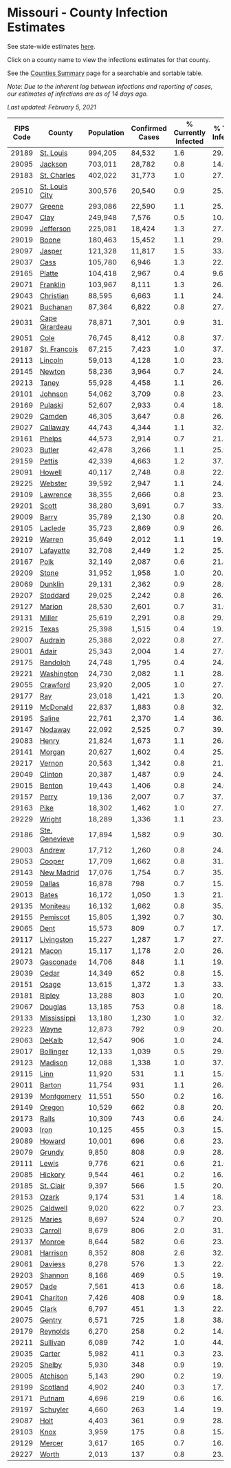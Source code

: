 # Missouri - County Infection Estimates

See state-wide estimates [here](/infections/us-mo).

Click on a county name to view the infections estimates for that county.

See the [Counties Summary](/infections/summary-counties) page for a searchable and sortable table.

*Note: Due to the inherent lag between infections and reporting of cases, our estimates of infections are as of 14 days ago.*

*Last updated: February 5, 2021*

|   FIPS Code |                           County |   Population |   Confirmed Cases |   % Currently Infected |   % Total Infected |
|-------------|----------------------------------|--------------|-------------------|------------------------|--------------------|
|       29189 |           [St. Louis](st.-louis) |      994,205 |            84,532 |                    1.6 |               29.8 |
|       29095 |               [Jackson](jackson) |      703,011 |            28,782 |                    0.8 |               14.0 |
|       29183 |       [St. Charles](st.-charles) |      402,022 |            31,773 |                    1.0 |               27.1 |
|       29510 | [St. Louis City](st.-louis-city) |      300,576 |            20,540 |                    0.9 |               25.1 |
|       29077 |                 [Greene](greene) |      293,086 |            22,590 |                    1.1 |               25.7 |
|       29047 |                     [Clay](clay) |      249,948 |             7,576 |                    0.5 |               10.4 |
|       29099 |           [Jefferson](jefferson) |      225,081 |            18,424 |                    1.3 |               27.8 |
|       29019 |                   [Boone](boone) |      180,463 |            15,452 |                    1.1 |               29.2 |
|       29097 |                 [Jasper](jasper) |      121,328 |            11,817 |                    1.5 |               33.4 |
|       29037 |                     [Cass](cass) |      105,780 |             6,946 |                    1.3 |               22.1 |
|       29165 |                 [Platte](platte) |      104,418 |             2,967 |                    0.4 |                9.6 |
|       29071 |             [Franklin](franklin) |      103,967 |             8,111 |                    1.3 |               26.3 |
|       29043 |           [Christian](christian) |       88,595 |             6,663 |                    1.1 |               24.8 |
|       29021 |             [Buchanan](buchanan) |       87,364 |             6,822 |                    0.8 |               27.4 |
|       29031 | [Cape Girardeau](cape-girardeau) |       78,871 |             7,301 |                    0.9 |               31.5 |
|       29051 |                     [Cole](cole) |       76,745 |             8,412 |                    0.8 |               37.0 |
|       29187 |     [St. Francois](st.-francois) |       67,215 |             7,423 |                    1.0 |               37.2 |
|       29113 |               [Lincoln](lincoln) |       59,013 |             4,128 |                    1.0 |               23.9 |
|       29145 |                 [Newton](newton) |       58,236 |             3,964 |                    0.7 |               24.2 |
|       29213 |                   [Taney](taney) |       55,928 |             4,458 |                    1.1 |               26.8 |
|       29101 |               [Johnson](johnson) |       54,062 |             3,709 |                    0.8 |               23.7 |
|       29169 |               [Pulaski](pulaski) |       52,607 |             2,933 |                    0.4 |               18.7 |
|       29029 |                 [Camden](camden) |       46,305 |             3,647 |                    0.8 |               26.5 |
|       29027 |             [Callaway](callaway) |       44,743 |             4,344 |                    1.1 |               32.6 |
|       29161 |                 [Phelps](phelps) |       44,573 |             2,914 |                    0.7 |               21.8 |
|       29023 |                 [Butler](butler) |       42,478 |             3,266 |                    1.1 |               25.9 |
|       29159 |                 [Pettis](pettis) |       42,339 |             4,663 |                    1.2 |               37.2 |
|       29091 |                 [Howell](howell) |       40,117 |             2,748 |                    0.8 |               22.6 |
|       29225 |               [Webster](webster) |       39,592 |             2,947 |                    1.1 |               24.6 |
|       29109 |             [Lawrence](lawrence) |       38,355 |             2,666 |                    0.8 |               23.2 |
|       29201 |                   [Scott](scott) |       38,280 |             3,691 |                    0.7 |               33.6 |
|       29009 |                   [Barry](barry) |       35,789 |             2,130 |                    0.8 |               20.2 |
|       29105 |               [Laclede](laclede) |       35,723 |             2,869 |                    0.9 |               26.3 |
|       29219 |                 [Warren](warren) |       35,649 |             2,012 |                    1.1 |               19.1 |
|       29107 |           [Lafayette](lafayette) |       32,708 |             2,449 |                    1.2 |               25.2 |
|       29167 |                     [Polk](polk) |       32,149 |             2,087 |                    0.6 |               21.4 |
|       29209 |                   [Stone](stone) |       31,952 |             1,958 |                    1.0 |               20.3 |
|       29069 |               [Dunklin](dunklin) |       29,131 |             2,362 |                    0.9 |               28.0 |
|       29207 |             [Stoddard](stoddard) |       29,025 |             2,242 |                    0.8 |               26.7 |
|       29127 |                 [Marion](marion) |       28,530 |             2,601 |                    0.7 |               31.0 |
|       29131 |                 [Miller](miller) |       25,619 |             2,291 |                    0.8 |               29.9 |
|       29215 |                   [Texas](texas) |       25,398 |             1,515 |                    0.4 |               19.7 |
|       29007 |               [Audrain](audrain) |       25,388 |             2,022 |                    0.8 |               27.3 |
|       29001 |                   [Adair](adair) |       25,343 |             2,004 |                    1.4 |               27.0 |
|       29175 |             [Randolph](randolph) |       24,748 |             1,795 |                    0.4 |               24.4 |
|       29221 |         [Washington](washington) |       24,730 |             2,082 |                    1.1 |               28.4 |
|       29055 |             [Crawford](crawford) |       23,920 |             2,005 |                    1.0 |               27.9 |
|       29177 |                       [Ray](ray) |       23,018 |             1,421 |                    1.3 |               20.7 |
|       29119 |             [McDonald](mcdonald) |       22,837 |             1,883 |                    0.8 |               32.2 |
|       29195 |                 [Saline](saline) |       22,761 |             2,370 |                    1.4 |               36.9 |
|       29147 |               [Nodaway](nodaway) |       22,092 |             2,525 |                    0.7 |               39.1 |
|       29083 |                   [Henry](henry) |       21,824 |             1,673 |                    1.1 |               26.0 |
|       29141 |                 [Morgan](morgan) |       20,627 |             1,602 |                    0.4 |               25.8 |
|       29217 |                 [Vernon](vernon) |       20,563 |             1,342 |                    0.8 |               21.7 |
|       29049 |               [Clinton](clinton) |       20,387 |             1,487 |                    0.9 |               24.3 |
|       29015 |                 [Benton](benton) |       19,443 |             1,406 |                    0.8 |               24.0 |
|       29157 |                   [Perry](perry) |       19,136 |             2,007 |                    0.7 |               37.5 |
|       29163 |                     [Pike](pike) |       18,302 |             1,462 |                    1.0 |               27.5 |
|       29229 |                 [Wright](wright) |       18,289 |             1,336 |                    1.1 |               23.8 |
|       29186 | [Ste. Genevieve](ste.-genevieve) |       17,894 |             1,582 |                    0.9 |               30.2 |
|       29003 |                 [Andrew](andrew) |       17,712 |             1,260 |                    0.8 |               24.1 |
|       29053 |                 [Cooper](cooper) |       17,709 |             1,662 |                    0.8 |               31.8 |
|       29143 |         [New Madrid](new-madrid) |       17,076 |             1,754 |                    0.7 |               35.5 |
|       29059 |                 [Dallas](dallas) |       16,878 |               798 |                    0.7 |               15.8 |
|       29013 |                   [Bates](bates) |       16,172 |             1,050 |                    1.3 |               21.5 |
|       29135 |             [Moniteau](moniteau) |       16,132 |             1,662 |                    0.8 |               35.9 |
|       29155 |             [Pemiscot](pemiscot) |       15,805 |             1,392 |                    0.7 |               30.9 |
|       29065 |                     [Dent](dent) |       15,573 |               809 |                    0.7 |               17.2 |
|       29117 |         [Livingston](livingston) |       15,227 |             1,287 |                    1.7 |               27.9 |
|       29121 |                   [Macon](macon) |       15,117 |             1,178 |                    2.0 |               26.1 |
|       29073 |           [Gasconade](gasconade) |       14,706 |               848 |                    1.1 |               19.2 |
|       29039 |                   [Cedar](cedar) |       14,349 |               652 |                    0.8 |               15.2 |
|       29151 |                   [Osage](osage) |       13,615 |             1,372 |                    1.3 |               33.2 |
|       29181 |                 [Ripley](ripley) |       13,288 |               803 |                    1.0 |               20.5 |
|       29067 |               [Douglas](douglas) |       13,185 |               753 |                    0.8 |               18.8 |
|       29133 |       [Mississippi](mississippi) |       13,180 |             1,230 |                    1.0 |               32.6 |
|       29223 |                   [Wayne](wayne) |       12,873 |               792 |                    0.9 |               20.4 |
|       29063 |                 [DeKalb](dekalb) |       12,547 |               906 |                    1.0 |               24.1 |
|       29017 |           [Bollinger](bollinger) |       12,133 |             1,039 |                    0.5 |               29.0 |
|       29123 |               [Madison](madison) |       12,088 |             1,338 |                    1.0 |               37.1 |
|       29115 |                     [Linn](linn) |       11,920 |               531 |                    1.1 |               15.0 |
|       29011 |                 [Barton](barton) |       11,754 |               931 |                    1.1 |               26.4 |
|       29139 |         [Montgomery](montgomery) |       11,551 |               550 |                    0.2 |               16.4 |
|       29149 |                 [Oregon](oregon) |       10,529 |               662 |                    0.8 |               20.9 |
|       29173 |                   [Ralls](ralls) |       10,309 |               743 |                    0.6 |               24.6 |
|       29093 |                     [Iron](iron) |       10,125 |               455 |                    0.3 |               15.5 |
|       29089 |                 [Howard](howard) |       10,001 |               696 |                    0.6 |               23.7 |
|       29079 |                 [Grundy](grundy) |        9,850 |               808 |                    0.9 |               28.4 |
|       29111 |                   [Lewis](lewis) |        9,776 |               621 |                    0.6 |               21.6 |
|       29085 |               [Hickory](hickory) |        9,544 |               461 |                    0.2 |               16.1 |
|       29185 |           [St. Clair](st.-clair) |        9,397 |               566 |                    1.5 |               20.2 |
|       29153 |                   [Ozark](ozark) |        9,174 |               531 |                    1.4 |               18.5 |
|       29025 |             [Caldwell](caldwell) |        9,020 |               622 |                    0.7 |               23.3 |
|       29125 |                 [Maries](maries) |        8,697 |               524 |                    0.7 |               20.1 |
|       29033 |               [Carroll](carroll) |        8,679 |               806 |                    2.0 |               31.1 |
|       29137 |                 [Monroe](monroe) |        8,644 |               582 |                    0.6 |               23.1 |
|       29081 |             [Harrison](harrison) |        8,352 |               808 |                    2.6 |               32.1 |
|       29061 |               [Daviess](daviess) |        8,278 |               576 |                    1.3 |               22.6 |
|       29203 |               [Shannon](shannon) |        8,166 |               469 |                    0.5 |               19.3 |
|       29057 |                     [Dade](dade) |        7,561 |               413 |                    0.6 |               18.4 |
|       29041 |             [Chariton](chariton) |        7,426 |               408 |                    0.9 |               18.8 |
|       29045 |                   [Clark](clark) |        6,797 |               451 |                    1.3 |               22.1 |
|       29075 |                 [Gentry](gentry) |        6,571 |               725 |                    1.8 |               38.0 |
|       29179 |             [Reynolds](reynolds) |        6,270 |               258 |                    0.2 |               14.0 |
|       29211 |             [Sullivan](sullivan) |        6,089 |               742 |                    1.0 |               44.1 |
|       29035 |                 [Carter](carter) |        5,982 |               411 |                    0.3 |               23.2 |
|       29205 |                 [Shelby](shelby) |        5,930 |               348 |                    0.9 |               19.9 |
|       29005 |             [Atchison](atchison) |        5,143 |               290 |                    0.2 |               19.6 |
|       29199 |             [Scotland](scotland) |        4,902 |               240 |                    0.3 |               17.3 |
|       29171 |                 [Putnam](putnam) |        4,696 |               219 |                    0.6 |               16.2 |
|       29197 |             [Schuyler](schuyler) |        4,660 |               263 |                    1.4 |               19.1 |
|       29087 |                     [Holt](holt) |        4,403 |               361 |                    0.9 |               28.2 |
|       29103 |                     [Knox](knox) |        3,959 |               175 |                    0.8 |               15.4 |
|       29129 |                 [Mercer](mercer) |        3,617 |               165 |                    0.7 |               16.3 |
|       29227 |                   [Worth](worth) |        2,013 |               137 |                    0.8 |               23.2 |